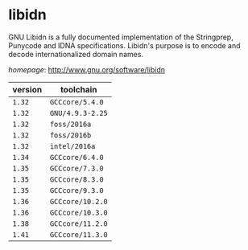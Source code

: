 # libidn

GNU Libidn is a fully documented implementation of the Stringprep, Punycode and IDNA specifications. Libidn's purpose is to encode and decode internationalized domain names.

*homepage*: <http://www.gnu.org/software/libidn>

version | toolchain
--------|----------
``1.32`` | ``GCCcore/5.4.0``
``1.32`` | ``GNU/4.9.3-2.25``
``1.32`` | ``foss/2016a``
``1.32`` | ``foss/2016b``
``1.32`` | ``intel/2016a``
``1.34`` | ``GCCcore/6.4.0``
``1.35`` | ``GCCcore/7.3.0``
``1.35`` | ``GCCcore/8.3.0``
``1.35`` | ``GCCcore/9.3.0``
``1.36`` | ``GCCcore/10.2.0``
``1.36`` | ``GCCcore/10.3.0``
``1.38`` | ``GCCcore/11.2.0``
``1.41`` | ``GCCcore/11.3.0``
